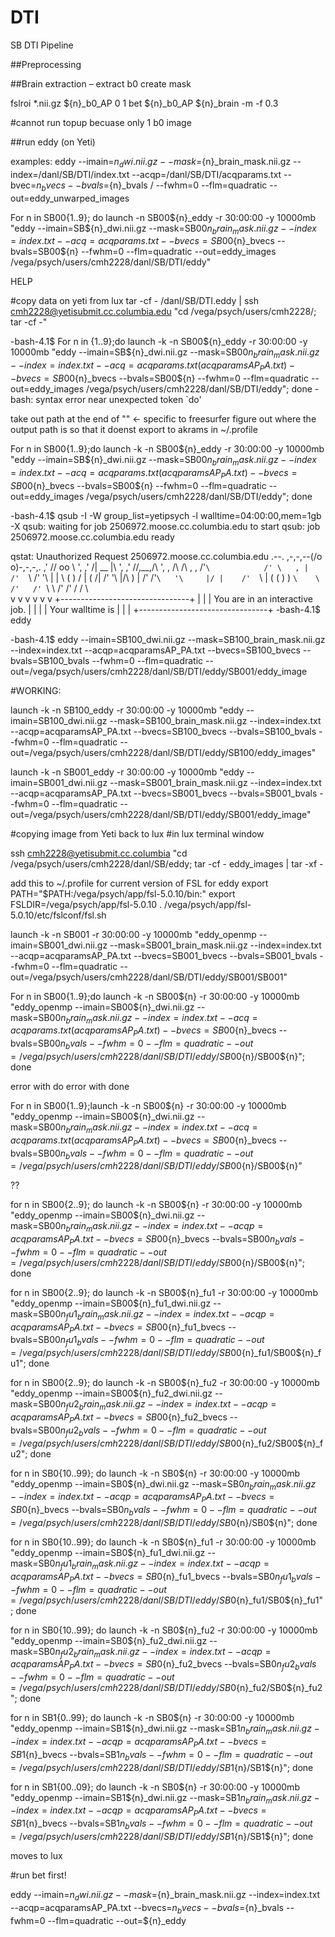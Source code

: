 # DTI
SB DTI Pipeline

##Preprocessing 

##Brain extraction – extract b0 create mask 

fslroi *.nii.gz ${n}_b0_AP 0 1
bet ${n}_b0_AP ${n}_brain -m -f 0.3

#cannot run topup becuase only 1 b0 image 

##run eddy (on Yeti) 

examples: 
eddy --imain=${n}_dwi.nii.gz --mask=${n}_brain_mask.nii.gz --index=/danl/SB/DTI/index.txt --acqp=/danl/SB/DTI/acqparams.txt --bvec=${n}_bvecs --bvals=${n}_bvals /
--fwhm=0 --flm=quadratic --out=eddy_unwarped_images

For n in SB00{1..9}; do launch -n SB00${n}_eddy -r 30:00:00 -y 10000mb "eddy --imain=SB${n}_dwi.nii.gz --mask=SB00${n}_brain_mask.nii.gz --index=index.txt --acq=acqparams.txt --bvecs=SB00${n}_bvecs --bvals=SB00${n} --fwhm=0 --flm=quadratic --out=eddy_images /vega/psych/users/cmh2228/danl/SB/DTI/eddy"

HELP 

#copy data on yeti from lux 
tar -cf - /danl/SB/DTI.eddy | ssh cmh2228@yetisubmit.cc.columbia.edu "cd /vega/psych/users/cmh2228/; tar -cf -" 

-bash-4.1$ For n in {1..9};do launch -k -n SB00${n}_eddy -r 30:00:00 -y 10000mb "eddy --imain=SB${n}_dwi.nii.gz --mask=SB00${n}_brain_mask.nii.gz --index=index.txt --acq=acqparams.txt(acqparamsAP_PA.txt) --bvecs=SB00${n}_bvecs --bvals=SB00${n} --fwhm=0 --flm=quadratic --out=eddy_images /vega/psych/users/cmh2228/danl/SB/DTI/eddy"; done
-bash: syntax error near unexpected token `do'

take out path at the end of "" <- specific to freesurfer 
figure out where the output path is so that it doenst export to akrams in ~/.profile 

For n in SB00{1..9};do launch -k -n SB00${n}_eddy -r 30:00:00 -y 10000mb "eddy --imain=SB${n}_dwi.nii.gz --mask=SB00${n}_brain_mask.nii.gz --index=index.txt --acq=acqparams.txt(acqparamsAP_PA.txt) --bvecs=SB00${n}_bvecs --bvals=SB00${n} --fwhm=0 --flm=quadratic --out=eddy_images /vega/psych/users/cmh2228/danl/SB/DTI/eddy"; done


-bash-4.1$ qsub -I -W group_list=yetipsych -l walltime=04:00:00,mem=1gb -X
qsub: waiting for job 2506972.moose.cc.columbia.edu to start
qsub: job 2506972.moose.cc.columbia.edu ready

qstat: Unauthorized Request  2506972.moose.cc.columbia.edu
                  .--.
         ,-,-,--(/o  o\)-,-,-,.
       ,'      //  oo  \\      ',
      ,'       /|  __  |\       ',
      ,'       //\,__,/\\       ',
      ,    /\              /\    ,
      ,   /'`\            /' \   ,
      |  /'  `\          /'  '\  |
      |  \    (          )    /  |
     ( /\|    /'        '\    |/\ )
      \|     /'   /'`\   '\     |/
            |    /'  `\    |
           (    (      )    )
           `\    \    /'   /'
             `\   \  /'   /'
             /    /  \    \
             v v v    v v v
   +--------------------------------+
   |                                |
   | You are in an interactive job. |
   |                                |
   |   Your walltime is     |
   |                                |
   +--------------------------------+
-bash-4.1$ eddy

-bash-4.1$ eddy --imain=SB100_dwi.nii.gz --mask=SB100_brain_mask.nii.gz --index=index.txt --acqp=acqparamsAP_PA.txt --bvecs=SB100_bvecs --bvals=SB100_bvals --fwhm=0 --flm=quadratic --out=/vega/psych/users/cmh2228/danl/SB/DTI/eddy/SB001/eddy_image

#WORKING: 

launch -k -n SB100_eddy -r 30:00:00 -y 10000mb "eddy --imain=SB100_dwi.nii.gz --mask=SB100_brain_mask.nii.gz --index=index.txt --acqp=acqparamsAP_PA.txt --bvecs=SB100_bvecs --bvals=SB100_bvals --fwhm=0 --flm=quadratic --out=/vega/psych/users/cmh2228/danl/SB/DTI/eddy/SB100/eddy_images"


launch -k -n SB001_eddy -r 30:00:00 -y 10000mb "eddy --imain=SB001_dwi.nii.gz --mask=SB001_brain_mask.nii.gz --index=index.txt --acqp=acqparamsAP_PA.txt --bvecs=SB001_bvecs --bvals=SB001_bvals --fwhm=0 --flm=quadratic --out=/vega/psych/users/cmh2228/danl/SB/DTI/eddy/SB001/eddy_image"

#copying image from Yeti back to lux 
#in lux terminal window 

ssh cmh2228@yetisubmit.cc.columbia "cd /vega/psych/users/cmh2228/danl/SB/eddy; tar -cf - eddy_images | tar -xf - 

add this to ~/.profile for current version of FSL for eddy
export PATH="$PATH:/vega/psych/app/fsl-5.0.10/bin:"
export FSLDIR=/vega/psych/app/fsl-5.0.10
. /vega/psych/app/fsl-5.0.10/etc/fslconf/fsl.sh



launch -k -n SB001 -r 30:00:00 -y 10000mb "eddy_openmp --imain=SB001_dwi.nii.gz --mask=SB001_brain_mask.nii.gz --index=index.txt --acqp=acqparamsAP_PA.txt --bvecs=SB001_bvecs --bvals=SB001_bvals --fwhm=0 --flm=quadratic --out=/vega/psych/users/cmh2228/danl/SB/DTI/eddy/SB001/SB001"

For n in SB00{1..9};do launch -k -n SB00${n} -r 30:00:00 -y 10000mb "eddy_openmp --imain=SB00${n}_dwi.nii.gz --mask=SB00${n}_brain_mask.nii.gz --index=index.txt --acq=acqparams.txt(acqparamsAP_PA.txt) --bvecs=SB00${n}_bvecs --bvals=SB00${n}_bvals --fwhm=0 --flm=quadratic --out=/vega/psych/users/cmh2228/danl/SB/DTI/eddy/SB00${n}/SB00${n}"; done

error with do 
error with done 

For n in SB00{1..9};launch -k -n SB00${n} -r 30:00:00 -y 10000mb "eddy_openmp --imain=SB00${n}_dwi.nii.gz --mask=SB00${n}_brain_mask.nii.gz --index=index.txt --acq=acqparams.txt(acqparamsAP_PA.txt) --bvecs=SB00${n}_bvecs --bvals=SB00${n}_bvals --fwhm=0 --flm=quadratic --out=/vega/psych/users/cmh2228/danl/SB/DTI/eddy/SB00${n}/SB00${n}"

??

for n in SB00{2..9}; do launch -k -n SB00${n} -r 30:00:00 -y 10000mb "eddy_openmp --imain=SB00${n}_dwi.nii.gz --mask=SB00${n}_brain_mask.nii.gz --index=index.txt --acqp=acqparamsAP_PA.txt --bvecs=SB00${n}_bvecs --bvals=SB00${n}_bvals --fwhm=0 --flm=quadratic --out=/vega/psych/users/cmh2228/danl/SB/DTI/eddy/SB00${n}/SB00${n}"; done

 for n in SB00{2..9}; do launch -k -n SB00${n}_fu1 -r 30:00:00 -y 10000mb "eddy_openmp --imain=SB00${n}_fu1_dwi.nii.gz --mask=SB00${n}_fu1_brain_mask.nii.gz --index=index.txt --acqp=acqparamsAP_PA.txt --bvecs=SB00${n}_fu1_bvecs --bvals=SB00${n}_fu1_bvals --fwhm=0 --flm=quadratic --out=/vega/psych/users/cmh2228/danl/SB/DTI/eddy/SB00${n}_fu1/SB00${n}_fu1"; done
 
 
 
  for n in SB00{2..9}; do launch -k -n SB00${n}_fu2 -r 30:00:00 -y 10000mb "eddy_openmp --imain=SB00${n}_fu2_dwi.nii.gz --mask=SB00${n}_fu2_brain_mask.nii.gz --index=index.txt --acqp=acqparamsAP_PA.txt --bvecs=SB00${n}_fu2_bvecs --bvals=SB00${n}_fu2_bvals --fwhm=0 --flm=quadratic --out=/vega/psych/users/cmh2228/danl/SB/DTI/eddy/SB00${n}_fu2/SB00${n}_fu2"; done
  
   for n in SB0{10..99}; do launch -k -n SB0${n} -r 30:00:00 -y 10000mb "eddy_openmp --imain=SB0${n}_dwi.nii.gz --mask=SB0${n}_brain_mask.nii.gz --index=index.txt --acqp=acqparamsAP_PA.txt --bvecs=SB0${n}_bvecs --bvals=SB0${n}_bvals --fwhm=0 --flm=quadratic --out=/vega/psych/users/cmh2228/danl/SB/DTI/eddy/SB0${n}/SB0${n}"; done
   
   for n in SB0{10..99}; do launch -k -n SB0${n}_fu1 -r 30:00:00 -y 10000mb "eddy_openmp --imain=SB0${n}_fu1_dwi.nii.gz --mask=SB0${n}_fu1_brain_mask.nii.gz --index=index.txt --acqp=acqparamsAP_PA.txt --bvecs=SB0${n}_fu1_bvecs --bvals=SB0${n}_fu1_bvals --fwhm=0 --flm=quadratic --out=/vega/psych/users/cmh2228/danl/SB/DTI/eddy/SB0${n}_fu1/SB0${n}_fu1"; done

 for n in SB0{10..99}; do launch -k -n SB0${n}_fu2 -r 30:00:00 -y 10000mb "eddy_openmp --imain=SB0${n}_fu2_dwi.nii.gz --mask=SB0${n}_fu2_brain_mask.nii.gz --index=index.txt --acqp=acqparamsAP_PA.txt --bvecs=SB0${n}_fu2_bvecs --bvals=SB0${n}_fu2_bvals --fwhm=0 --flm=quadratic --out=/vega/psych/users/cmh2228/danl/SB/DTI/eddy/SB0${n}_fu2/SB0${n}_fu2"; done

for n in SB1{0..99}; do launch -k -n SB0${n} -r 30:00:00 -y 10000mb "eddy_openmp --imain=SB1${n}_dwi.nii.gz --mask=SB1${n}_brain_mask.nii.gz --index=index.txt --acqp=acqparamsAP_PA.txt --bvecs=SB1${n}_bvecs --bvals=SB1${n}_bvals --fwhm=0 --flm=quadratic --out=/vega/psych/users/cmh2228/danl/SB/DTI/eddy/SB1${n}/SB1${n}"; done

for n in SB1{00..09}; do launch -k -n SB0${n} -r 30:00:00 -y 10000mb "eddy_openmp --imain=SB1${n}_dwi.nii.gz --mask=SB1${n}_brain_mask.nii.gz --index=index.txt --acqp=acqparamsAP_PA.txt --bvecs=SB1${n}_bvecs --bvals=SB1${n}_bvals --fwhm=0 --flm=quadratic --out=/vega/psych/users/cmh2228/danl/SB/DTI/eddy/SB1${n}/SB1${n}"; done

moves to lux 

#run bet first! 

eddy --imain=${n}_dwi.nii.gz --mask=${n}_brain_mask.nii.gz --index=index.txt --acqp=acqparamsAP_PA.txt --bvecs=${n}_bvecs --bvals=${n}_bvals --fwhm=0 --flm=quadratic --out=${n}_eddy
  
